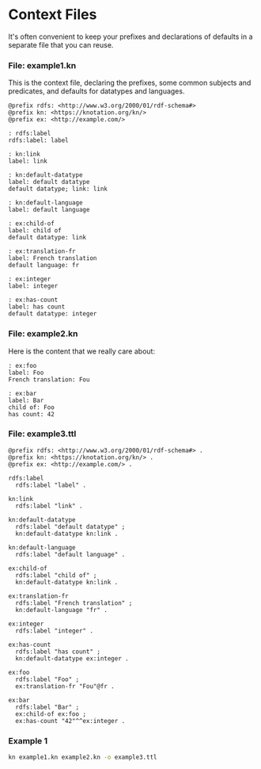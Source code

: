 # Context Files

It's often convenient to keep your prefixes and declarations of defaults in a separate file that you can reuse.


### File: example1.kn

This is the context file, declaring the prefixes, some common subjects and predicates, and defaults for datatypes and languages.

```kn
@prefix rdfs: <http://www.w3.org/2000/01/rdf-schema#>
@prefix kn: <https://knotation.org/kn/>
@prefix ex: <http://example.com/>

: rdfs:label
rdfs:label: label

: kn:link
label: link

: kn:default-datatype
label: default datatype
default datatype; link: link

: kn:default-language
label: default language

: ex:child-of
label: child of
default datatype: link

: ex:translation-fr
label: French translation
default language: fr

: ex:integer
label: integer

: ex:has-count
label: has count
default datatype: integer
```

### File: example2.kn

Here is the content that we really care about:

```kn
: ex:foo
label: Foo
French translation: Fou

: ex:bar
label: Bar
child of: Foo
has count: 42
```

### File: example3.ttl

```ttl
@prefix rdfs: <http://www.w3.org/2000/01/rdf-schema#> .
@prefix kn: <https://knotation.org/kn/> .
@prefix ex: <http://example.com/> .

rdfs:label
  rdfs:label "label" .

kn:link
  rdfs:label "link" .

kn:default-datatype
  rdfs:label "default datatype" ;
  kn:default-datatype kn:link .

kn:default-language
  rdfs:label "default language" .

ex:child-of
  rdfs:label "child of" ;
  kn:default-datatype kn:link .

ex:translation-fr
  rdfs:label "French translation" ;
  kn:default-language "fr" .

ex:integer
  rdfs:label "integer" .

ex:has-count
  rdfs:label "has count" ;
  kn:default-datatype ex:integer .

ex:foo
  rdfs:label "Foo" ;
  ex:translation-fr "Fou"@fr .

ex:bar
  rdfs:label "Bar" ;
  ex:child-of ex:foo ;
  ex:has-count "42"^^ex:integer .
```

### Example 1

```sh
kn example1.kn example2.kn -o example3.ttl
```
